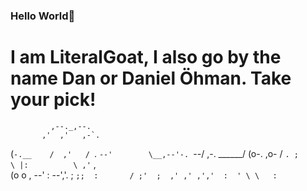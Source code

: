 ### Hello World👋
# I am LiteralGoat, I also go by the name Dan or Daniel Öhman. Take your pick!


             ,--._,--.
           ,'  ,'   ,-`.
(`-.__    /  ,'   /
 `.   `--'        \__,--'-.
   `--/       ,-.  ______/
     (o-.     ,o- /
      `. ;        \
       |:          \
      ,'`       ,   \
     (o o ,  --'     :
      \--','.        ;
       `;;  :       /
        ;'  ;  ,' ,'
        ,','  :  '
        \ \   :
         `

<!--
**LiteralGoat/LiteralGoat** is a ✨ _special_ ✨ repository because its `README.md` (this file) appears on your GitHub profile.

Here are some ideas to get you started:

- 🔭 I’m currently working on ...
- 🌱 I’m currently learning ...
- 👯 I’m looking to collaborate on ...
- 🤔 I’m looking for help with ...
- 💬 Ask me about ...
- 📫 How to reach me: ...
- 😄 Pronouns: ...
- ⚡ Fun fact: ...
-->
